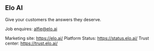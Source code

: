 ## Elo AI

Give your customers the answers they deserve.

Job enquires: alfie@elo.ai

Marketing site: https://elo.ai/
Platform Status: https://status.elo.ai/
Trust center: https://trust.elo.ai/
